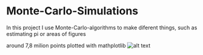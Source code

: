 # Monte-Carlo-Simulations

In this project I use Monte-Carlo-algorithms to make diferent things, such as estimating pi or areas of figures

around 7,8 milion points plotted with mathplotlib
![alt text](https://github.com/ikar1234/Monte-Carlo-Pi/blob/master/Monte-Carlo-Pi/MCPi-Python.png)
